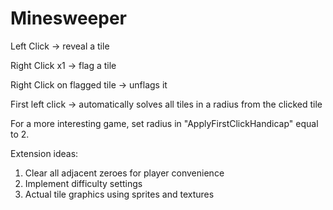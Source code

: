 # Minesweeper

Left Click -> reveal a tile

Right Click x1 -> flag a tile

Right Click on flagged tile -> unflags it

First left click -> automatically solves all tiles in a radius from the clicked tile

For a more interesting game, set radius in "ApplyFirstClickHandicap" equal to 2.

Extension ideas:
1. Clear all adjacent zeroes for player convenience 
3. Implement difficulty settings
4. Actual tile graphics using sprites and textures

